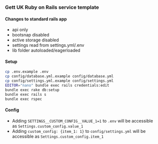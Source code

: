### Gett UK Ruby on Rails service template

#### Changes to standard rails app
- api only
- bootsnap disabled
- active storage disabled
- settings read from settings.yml/.env
- lib folder autoloaded/eagerloaded
 
#### Setup
```bash
cp .env.example .env
cp config/database.yml.example config/database.yml
cp config/settings.yml.example config/settings.yml
EDITOR="nano" bundle exec rails credentials:edit
bundle exec rake db:setup
bundle exec rails s
bundle exec rspec
```

#### Config
- Adding `SETTINGS__CUSTOM_CONFIG__VALUE_1=1` to `.env` will be accessible as `Settings.custom_config.value_1`
- Adding `custom_config: {item_1: 1}` to `config/settings.yml` will be accessible as `Settings.custom_config.item_1`
